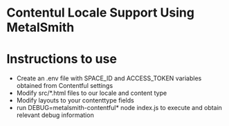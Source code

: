 # Contentul Locale Support Using MetalSmith

# Instructions to use

- Create an .env file with SPACE_ID and ACCESS_TOKEN variables obtained from Contentful settings
- Modify src/*.html files to our locale and content type
- Modify layouts to your contenttype fields
- run DEBUG=metalsmith-contentful* node index.js to execute and obtain relevant debug information
